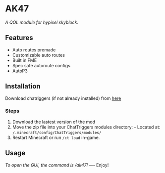 # AK47
_A QOL module for hypixel skyblock._ 

## Features 
- Auto routes premade
- Customizable auto routes
- Built in FME
- Spec safe autoroute configs
- AutoP3

## Installation 
Download chatriggers (if not already installed) from [here](https://chattriggers.com/) 

### Steps 
1. Download the lastest version of the mod
2. Move the zip file into your ChatTriggers modules directory: - Located at: `/.minecraft/config/ChatTriggers/modules/`
3. Restart Minecraft or run `/ct load` in-game.

## Usage
_To open the GUI, the command is /ak47!_ --- Enjoy!
